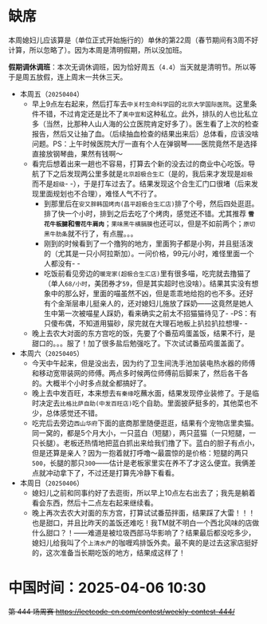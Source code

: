 
# 缺席

本周媳妇儿应该算是（单位正式开始施行的）单休的第22周（春节期间有3周不好计算，所以忽略了）。因为本周是清明假期，所以没加班。

**假期调休调班**：本次无调休调班，因为恰好周五（`4.4`）当天就是清明节。所以等于是周五放假，连上周末一共休三天。

- 本周五（`20250404`） 
  * 早上9点左右起来，然后打车去`中关村生命科学园`的`北京大学国际医院`。这里条件不错，不过肯定还是比不了`美中宜和`这种私立。此外，排队的人也比私立多（当然，比那种人山人海的公立医院肯定好多了）。医生看了上次的检查报告，然后又让抽了血。（后续抽血检查的结果出来后）总体看，应该没啥问题。PS：上午时候医院大厅一直有个人在弹钢琴——医院竟然不是选择直接放钢琴曲，果然有钱啊～
  * 看完后想着出来一趟也不容易，打算去个新的没去过的商业中心吃饭。导航了下之后发现两公里多就是`北京超极合生汇`（是的，我后来才发现是`超极`而不是`超级`- -），于是打车过去了。结果发现这个合生汇门口很堵（后来发现里面规划也不合理），难怪人气不行了。
    + 到那里后在`安又胖韩国烤肉(昌平超极合生汇店)`排了个号，然后四处逛逛。排了快一个小时，排到之后去吃了个烤肉，感觉还不错。尤其推荐 **`雪花牛板腱`和`雪花牛肩肉`**；`果味黑牛横膈膜`也还可以，但是不如前两个；`原切黑牛肋条`就不行了，有点腥。。。
    + 刚到的时候看到了一个撸狗的地方，里面狗子都是小狗，并且挺活泼的（尤其是一只小阿拉斯加）。一问价格，99元/小时，难怪里面一个人都没有- -
    + 吃饭前看见旁边的`暖宠家(超极合生汇店)`里有很多喵，吃完就去撸猫了（单人`68/小时`，美团券才`59`，但是其实超时也没啥）。结果其实没有想象中的那么好，里面的喵虽然不凶，但是乖乖地给抱的也不多。还好有个金渐层串儿挺亲人的，还对媳妇儿施放了踩奶——这竟然是她人生中第一次被喵星人踩奶，看来确实之前太不招猫猫待见了- -PS：有只傻布偶，不知道用猫砂，尿完就在大理石地板上扒拉扒拉想埋- -
  * 晚上去农大对面的东方宫吃的饭，先要了个番茄鸡蛋盖饭，结果不行，是甜口的。。。服了！加了很多盐后勉强吃了。下次试试番茄鸡蛋盖面了。
- 本周六（`20250405`） 
  * 今天中午起来，但是没出去，因为约了卫生间洗手池加装电热水器的师傅和移动宽带装网的师傅。两点多时候两位师傅前后脚来了，然后各干各的。大概半个小时多点就全都搞好了。
  * 晚上去中发百旺，本来想去`有秦缘`吃蘸水面，结果发现停业装修了。于是临时决定去`比格比萨自助(中发百旺店)`吃个自助。里面披萨挺多的，其他菜也不少，总体感觉还不错。
  * 吃完后去旁边`西山华府`下面的底商那里随便逛逛，结果有个宠物店里卖猫。同一窝的，都是5个月大小，一只蓝白（短腿），两只蓝猫（一只短腿，一只长腿）。老板还热情地把蓝白抓出来给我们撸了下。蓝白的胆子有点小，但是还算是亲人？因为一抱着就打呼噜～最震惊的是价格：短腿的两只`500`，长腿的那只`300`——估计是老板家里实在养不了才这么便宜。我俩差点就冲动拿下了，不过还是打算先冷静下看看。
- 本周日（`20250406`） 
  * 媳妇儿之前和同事约好了去逛街，所以早上10点左右出去了；我先是躺着看会东西，然后十二点左右起来继续看。
  * 晚上再次去农大对面的东方宫，打算试试番茄拌面，结果踩了大雷！！！也是甜口，并且比昨天的盖饭还难吃！我TM就不明白一个西北风味的店做什么甜口？！——难道是被垃圾西部马华影响了？结果最后都没吃多少，媳妇儿给我叫了个`上清水产`的咖喱鸡排饭外卖。最不爽的是过去这家店挺好的，这次准备当长期吃饭的地方，结果成这样了！

# 中国时间：2025-04-06 10:30

~~第 444 场周赛 https://leetcode-cn.com/contest/weekly-contest-444/~~
